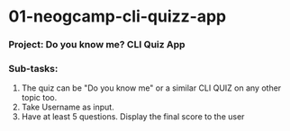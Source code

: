 # 01-neogcamp-cli-quizz-app
### Project: Do you know me? CLI Quiz App

### Sub-tasks:
1. The quiz can be "Do you know me" or a similar CLI QUIZ on any other topic too.
2. Take Username as input.
3. Have at least 5 questions.
Display the final score to the user